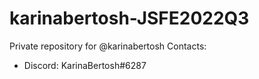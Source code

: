 # karinabertosh-JSFE2022Q3
Private repository for @karinabertosh
Contacts:
- Discord: KarinaBertosh#6287
